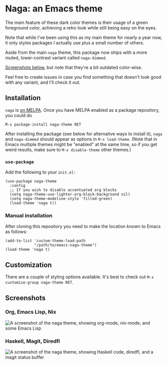 # Naga: an Emacs theme

The main feature of these dark color themes is their usage of a green foreground
color, achieving a retro look while still being easy on the eyes.

Note that while I've been using this as my main theme for nearly a year now, it
only styles packages I actually use plus a small number of others.

Aside from the main `naga` theme, this package now ships with a more muted,
lower-contrast variant called `naga-dimmed`.

[Screenshots below](#screenshots), but note that they're a bit outdated
color-wise.

Feel free to create issues in case you find something that doesn't look good
with any variant, and I'll check it out.

## Installation

`naga` is [on MELPA](https://melpa.org/#/naga-theme). Once you have MELPA
enabled as a package repository, you could do

```
M-x package-install naga-theme RET
```

After installing the package (see below for alternative ways to install it),
`naga` and `naga-dimmed` should appear as options in `M-x load-theme`. (Note
that in Emacs multiple themes might be "enabled" at the same time, so if you get
weird results, make sure to `M-x disable-theme` other themes.)

### `use-package`

Add the following to your `init.el`:

```elisp
(use-package naga-theme
  :config
  ;; If you wish to disable accentuated org blocks
  (setq naga-theme-use-lighter-org-block-background nil)
  (setq naga-theme-modeline-style 'filled-green)
  (load-theme 'naga t))
```

### Manual installation

After cloning this repository you need to make the location known to Emacs as
follows:

```elisp
(add-to-list 'custom-theme-load-path
             "/path/to/emacs-naga-theme")
(load-theme 'naga t)
```

## Customization

There are a couple of styling options available. It's best to check out
`M-x customize-group naga-theme RET`.

## Screenshots

### Org, Emacs Lisp, Nix

![A screenshot of the naga theme, showing org-mode, nix-mode, and some Emacs Lisp](https://i.imgur.com/AkcFGhx.png)

### Haskell, Magit, Diredfl

![A screenshot of the naga theme, showing Haskell code, diredfl, and a magit status buffer](https://i.imgur.com/JKFGqfk.png)
